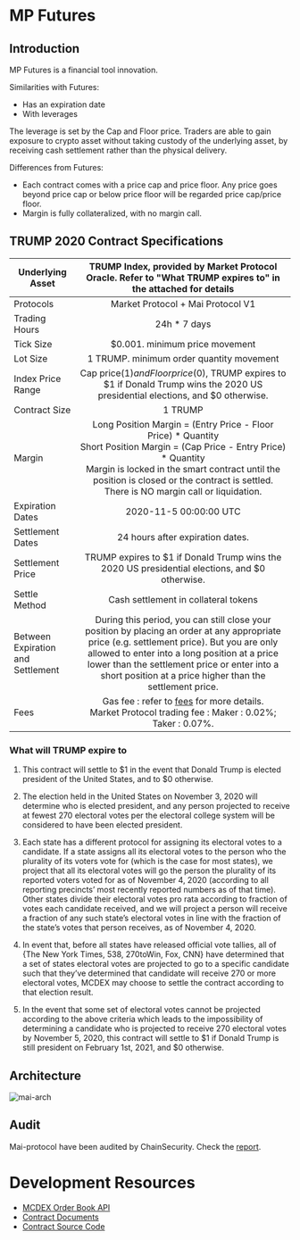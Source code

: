 # MP Futures

## Introduction
MP Futures is a financial tool innovation.

Similarities with Futures:
- Has an expiration date
- With leverages

The leverage is set by the Cap and Floor price. Traders are able to gain exposure to crypto asset without taking custody of the underlying asset, by receiving cash settlement rather than the physical delivery.

Differences from Futures:
- Each contract comes with a price cap and price floor. Any price goes beyond price cap or below price floor will be regarded price cap/price floor.
- Margin is fully collateralized, with no margin call.

## TRUMP 2020 Contract Specifications

| Underlying Asset                  |                                                                                               TRUMP Index, provided by Market Protocol Oracle. Refer to "What TRUMP expires to" in the attached for details                                                                                               |
| --------------------------------- | :-------------------------------------------------------------------------------------------------------------------------------------------------------------------------------------------------------------------------------------------------------------------------------------------------------: |
| Protocols                         |                                                                                                                                     Market Protocol + Mai Protocol V1                                                                                                                                     |
| Trading Hours                     |                                                                                                                                               24h * 7 days                                                                                                                                                |
| Tick Size                         |                                                                                                                                      $0.001. minimum price movement                                                                                                                                       |
| Lot Size                          |                                                                                                                                 1 TRUMP. minimum order quantity movement                                                                                                                                  |
| Index Price Range                 |                                                                                     Cap price($1) and Floor price($0), TRUMP expires to $1 if Donald Trump wins the 2020 US presidential elections, and $0 otherwise.                                                                                     |
| Contract Size                     |                                                                                                                                                  1 TRUMP                                                                                                                                                  |
| Margin                            |              Long Position Margin = (Entry Price - Floor Price) * Quantity<br/>Short Position Margin = (Cap Price - Entry Price) * Quantity<br/>Margin is locked in the smart contract until the position is closed or the contract is settled.<br/>There is NO margin call or liquidation.               |
| Expiration Dates                  |                                                                                                                                          2020-11-5 00:00:00 UTC                                                                                                                                           |
| Settlement Dates                  |                                                                                                                                     24 hours after expiration dates.                                                                                                                                      |
| Settlement Price                  |                                                                                                      TRUMP expires to $1 if Donald Trump wins the 2020 US presidential elections, and $0 otherwise.                                                                                                       |
| Settle Method                     |                                                                                                                                   Cash settlement in collateral tokens                                                                                                                                    |
| Between Expiration and Settlement | During this period, you can still close your position by placing an order at any appropriate price (e.g. settlement price). But you are only allowed to enter into a long position at a price lower than the settlement price or enter into a short position at a price higher than the settlement price. |
| Fees                              |                                                                                           Gas fee : refer to [fees](/en-US/general-information.md#fee) for more details. <br>Market Protocol trading fee : Maker : 0.02%; Taker : 0.07%.                                                                                            |

### What will TRUMP expire to

1. This contract will settle to $1 in the event that Donald Trump is elected president of the United States, and to $0 otherwise.

2. The election held in the United States on November 3, 2020 will determine who is elected president, and any person projected to receive at fewest 270 electoral votes per the electoral college system will be considered to have been elected president. 

3. Each state has a different protocol for assigning its electoral votes to a candidate. If a state assigns all its electoral votes to the person who the plurality of its voters vote for (which is the case for most states), we project that all its electoral votes will go the person the plurality of its reported voters voted for as of November 4, 2020 (according to all reporting precincts’ most recently reported numbers as of that time). Other states divide their electoral votes pro rata according to fraction of votes each candidate received, and we will project a person will receive a fraction of any such state’s electoral votes in line with the fraction of the state’s votes that person receives, as of November 4, 2020. 

4. In event that, before all states have released official vote tallies, all of {The New York Times, 538, 270toWin, Fox, CNN} have determined that a set of states electoral votes are projected to go to a specific candidate such that they’ve determined that candidate will receive 270 or more electoral votes, MCDEX may choose to settle the contract according to that election result.

5. In the event that some set of electoral votes cannot be projected according to the above criteria which leads to the impossibility of determining a candidate who is projected to receive 270 electoral votes by November 5, 2020, this contract will settle to $1 if Donald Trump is still president on February 1st, 2021, and $0 otherwise.

## Architecture

![mai-arch](asset/mai-arch.png)

## Audit

Mai-protocol have been audited by ChainSecurity. Check the [report](https://github.com/mcdexio/mai-protocol/blob/master/audit/ChainSecurity_MaiProtocol.pdf).

# Development Resources
* [MCDEX Order Book API](https://mcdex.io/doc/api)
* [Contract Documents](https://github.com/mcdexio/documents)
* [Contract Source Code](https://github.com/mcdexio/mai-protocol)
